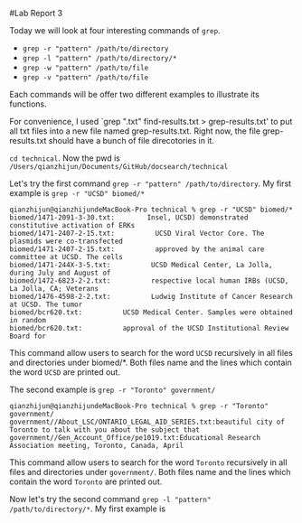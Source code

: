 #Lab Report 3  
  
Today we will look at four interesting commands of `grep`.  
* `grep -r "pattern" /path/to/directory`
* `grep -l "pattern" /path/to/directory/*`
* `grep -w "pattern" /path/to/file`
* `grep -v "pattern" /path/to/file`  
  
Each commands will be offer two different examples to illustrate its functions.  
  
For convenience, I used `grep ".txt" find-results.txt > grep-results.txt' to put all txt files into a new file named grep-results.txt. Right now, the file grep-results.txt should have a bunch of file direcotories in it.  
  
`cd technical`. Now the pwd is `/Users/qianzhijun/Documents/GitHub/docsearch/technical`

Let's try the first command `grep -r "pattern" /path/to/directory`. My first example is `grep -r "UCSD" biomed/*` 
```
qianzhijun@qianzhijundeMacBook-Pro technical % grep -r "UCSD" biomed/*
biomed/1471-2091-3-30.txt:        Insel, UCSD) demonstrated constitutive activation of ERKs
biomed/1471-2407-2-15.txt:          UCSD Viral Vector Core. The plasmids were co-transfected
biomed/1471-2407-2-15.txt:          approved by the animal care committee at UCSD. The cells
biomed/1471-244X-3-5.txt:          UCSD Medical Center, La Jolla, during July and August of
biomed/1472-6823-2-2.txt:          respective local human IRBs (UCSD, La Jolla, CA; Veterans
biomed/1476-4598-2-2.txt:          Ludwig Institute of Cancer Research at UCSD. The tumor
biomed/bcr620.txt:          UCSD Medical Center. Samples were obtained in random
biomed/bcr620.txt:          approval of the UCSD Institutional Review Board for
```
This command allow users to search for the word `UCSD` recursively in all files and directories under biomed/*. Both files name and the lines which contain the word `UCSD` are printed out.

The second example is `grep -r "Toronto" government/`
```
qianzhijun@qianzhijundeMacBook-Pro technical % grep -r "Toronto" government/
government//About_LSC/ONTARIO_LEGAL_AID_SERIES.txt:beautiful city of Toronto to talk with you about the subject that
government//Gen_Account_Office/pe1019.txt:Educational Research Association meeting, Toronto, Canada, April
```
This command allow users to search for the word `Toronto` recursively in all files and directories under `government/`. Both files name and the lines which contain the word `Toronto` are printed out.
  
Now let's try the second command `grep -l "pattern" /path/to/directory/*`. My first example is 
